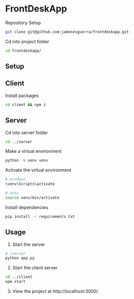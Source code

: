 # FrontDeskApp

Repository Setup
```sh
git clone git@github.com:jamesesguerra/frontdeskapp.git
```

Cd into project folder
```sh
cd frontdeskapp/
```

## Setup
## Client 
Install packages
```sh
cd client && npm i
```

## Server 
Cd into server folder
```sh
cd ../server
```

Make a virtual environment
```sh
python -m venv venv
```

Activate the virtual environment
```sh
# windows
\venv\Scripts\activate

# unix
source venv/bin/activate
```

Install dependencies
```sh
pip install -r requirements.txt
```

## Usage
1. Start the server
```sh
# /server 
python app.py
```

2. Start the client server
```sh
cd ../client
npm start
```

3. View the project at http://localhost:3000/